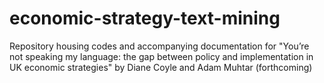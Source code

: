 # economic-strategy-text-mining
Repository housing codes and accompanying documentation for "You’re not speaking my language: the gap between policy and implementation in UK economic strategies" by Diane Coyle and Adam Muhtar (forthcoming)
